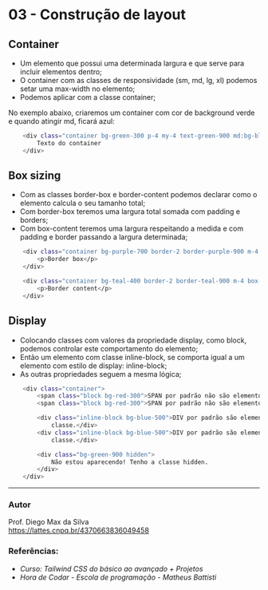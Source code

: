 # 03 - Construção de layout

## Container
* Um elemento que possui uma determinada largura e que serve para incluir elementos dentro;
* O container com as classes de responsividade (sm, md, lg, xl) podemos setar uma max-width no elemento;
* Podemos aplicar com a classe container;

No exemplo abaixo, criaremos um container com cor de background verde e quando atingir md, ficará azul:

```bash
    <div class="container bg-green-300 p-4 my-4 text-green-900 md:bg-blue-300 md:text-blue-900">
        Texto do container
    </div>
```

## Box sizing

* Com as classes border-box e border-content podemos declarar como o elemento calcula o seu tamanho total;
* Com border-box teremos uma largura total somada com padding e borders;
* Com box-content teremos uma largura respeitando a medida e com padding e border passando a largura determinada;

```bash
    <div class="container bg-purple-700 border-2 border-purple-900 m-4 border-box p-10">
        <p>Border box</p>
    </div>

    <div class="container bg-teal-400 border-2 border-teal-900 m-4 box-content p-10">
        <p>Border content</p>
    </div>
```

## Display
* Colocando classes com valores da propriedade display, como block, podemos controlar este comportamento do elemento;
* Então um elemento com classe inline-block, se comporta igual a um elemento com estilo de display: inline-block;
* As outras propriedades seguem a mesma lógica;

```bash
    <div class="container">
        <span class="block bg-red-300">SPAN por padrão não são elementos de bloco. Se tornaram pela classe.</span>
        <span class="block bg-red-300">SPAN por padrão não são elementos de bloco. Se tornaram pela classe.</span>

        <div class="inline-block bg-blue-500">DIV por padrão são elementos de bloco. Se tornaram inline-block pela
            classe.</div>
        <div class="inline-block bg-blue-500">DIV por padrão são elementos de bloco. Se tornaram inline-block pela
            classe.</div>

        <div class="bg-green-900 hidden">
            Não estou aparecendo! Tenho a classe hidden.
        </div>
    </div>
```

<hr>

### Autor
Prof. Diego Max da Silva<br>
https://lattes.cnpq.br/4370663836049458

### Referências:
* _Curso: Tailwind CSS do básico ao avançado + Projetos_
* _Hora de Codar - Escola de programação - Matheus Battisti_